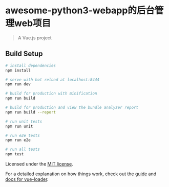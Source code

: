 # awesome-python3-webapp的后台管理web项目

> A Vue.js project

## Build Setup

``` bash
# install dependencies
npm install

# serve with hot reload at localhost:8444
npm run dev

# build for production with minification
npm run build

# build for production and view the bundle analyzer report
npm run build --report

# run unit tests
npm run unit

# run e2e tests
npm run e2e

# run all tests
npm test
```
Licensed under the [MIT license](https://github.com/mapeimapei/vueBlogMaster2.6.6/blob/master/LICENSE).

For a detailed explanation on how things work, check out the [guide](http://vuejs-templates.github.io/webpack/) and [docs for vue-loader](http://vuejs.github.io/vue-loader).
